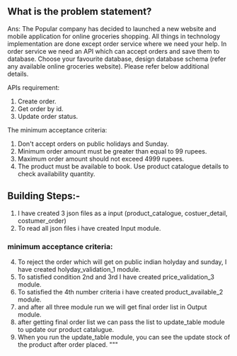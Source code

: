
## What is the problem statement?
Ans:
The Popular company has decided to launched a new website and mobile application for online groceries shopping. 
All things in technology implementation are done except order service where we need your help. In order service we need an API which can accept orders and save them to database. Choose your favourite database, design database schema (refer any available online groceries website). 
Please refer below additional details.

APIs requirement:
1. Create order.
2. Get order by id.
3. Update order status.

The minimum acceptance criteria:
1. Don't accept orders on public holidays and Sunday.
2. Minimum order amount must be greater than equal to 99 rupees.
3. Maximum order amount should not exceed 4999 rupees.
4. The product must be available to book. Use product catalogue details to check availability quantity.

## Building Steps:-
1) I have created 3 json files as a input (product_catalogue, costuer_detail, costumer_order)
2) To read all json files i have created Input module.
### minimum acceptance criteria:
4) To reject the order which will get on public indian holyday and sunday, I have created holyday_validation_1 module.
5) To satisfied condition 2nd and 3rd  I have created price_validation_3 module.
6) To satisfied the 4th number criteria i have created product_available_2 module.
7) and after all three module run we will get final order list in Output module.
8) after getting final order list we can pass the list to update_table module to update our product catalugue.
9) When you run the update_table module, you can see the update stock of the product after order placed.  """

